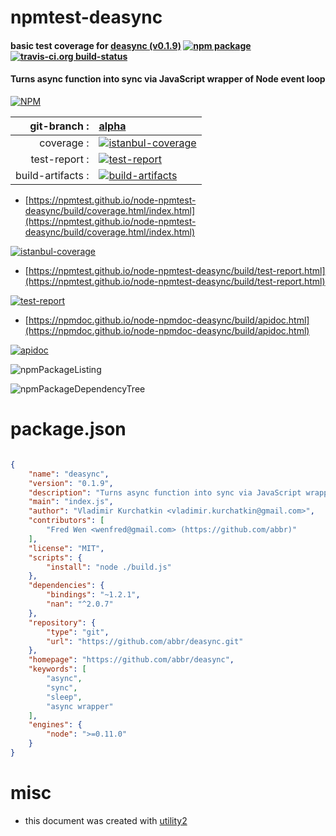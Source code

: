 # npmtest-deasync

#### basic test coverage for  [deasync (v0.1.9)](https://github.com/abbr/deasync)  [![npm package](https://img.shields.io/npm/v/npmtest-deasync.svg?style=flat-square)](https://www.npmjs.org/package/npmtest-deasync) [![travis-ci.org build-status](https://api.travis-ci.org/npmtest/node-npmtest-deasync.svg)](https://travis-ci.org/npmtest/node-npmtest-deasync)

#### Turns async function into sync via JavaScript wrapper of Node event loop

[![NPM](https://nodei.co/npm/deasync.png?downloads=true&downloadRank=true&stars=true)](https://www.npmjs.com/package/deasync)

| git-branch : | [alpha](https://github.com/npmtest/node-npmtest-deasync/tree/alpha)|
|--:|:--|
| coverage : | [![istanbul-coverage](https://npmtest.github.io/node-npmtest-deasync/build/coverage.badge.svg)](https://npmtest.github.io/node-npmtest-deasync/build/coverage.html/index.html)|
| test-report : | [![test-report](https://npmtest.github.io/node-npmtest-deasync/build/test-report.badge.svg)](https://npmtest.github.io/node-npmtest-deasync/build/test-report.html)|
| build-artifacts : | [![build-artifacts](https://npmtest.github.io/node-npmtest-deasync/glyphicons_144_folder_open.png)](https://github.com/npmtest/node-npmtest-deasync/tree/gh-pages/build)|

- [https://npmtest.github.io/node-npmtest-deasync/build/coverage.html/index.html](https://npmtest.github.io/node-npmtest-deasync/build/coverage.html/index.html)

[![istanbul-coverage](https://npmtest.github.io/node-npmtest-deasync/build/screenCapture.buildCi.browser.%252Ftmp%252Fbuild%252Fcoverage.lib.html.png)](https://npmtest.github.io/node-npmtest-deasync/build/coverage.html/index.html)

- [https://npmtest.github.io/node-npmtest-deasync/build/test-report.html](https://npmtest.github.io/node-npmtest-deasync/build/test-report.html)

[![test-report](https://npmtest.github.io/node-npmtest-deasync/build/screenCapture.buildCi.browser.%252Ftmp%252Fbuild%252Ftest-report.html.png)](https://npmtest.github.io/node-npmtest-deasync/build/test-report.html)

- [https://npmdoc.github.io/node-npmdoc-deasync/build/apidoc.html](https://npmdoc.github.io/node-npmdoc-deasync/build/apidoc.html)

[![apidoc](https://npmdoc.github.io/node-npmdoc-deasync/build/screenCapture.buildCi.browser.%252Ftmp%252Fbuild%252Fapidoc.html.png)](https://npmdoc.github.io/node-npmdoc-deasync/build/apidoc.html)

![npmPackageListing](https://npmtest.github.io/node-npmtest-deasync/build/screenCapture.npmPackageListing.svg)

![npmPackageDependencyTree](https://npmtest.github.io/node-npmtest-deasync/build/screenCapture.npmPackageDependencyTree.svg)



# package.json

```json

{
    "name": "deasync",
    "version": "0.1.9",
    "description": "Turns async function into sync via JavaScript wrapper of Node event loop",
    "main": "index.js",
    "author": "Vladimir Kurchatkin <vladimir.kurchatkin@gmail.com>",
    "contributors": [
        "Fred Wen <wenfred@gmail.com> (https://github.com/abbr)"
    ],
    "license": "MIT",
    "scripts": {
        "install": "node ./build.js"
    },
    "dependencies": {
        "bindings": "~1.2.1",
        "nan": "^2.0.7"
    },
    "repository": {
        "type": "git",
        "url": "https://github.com/abbr/deasync.git"
    },
    "homepage": "https://github.com/abbr/deasync",
    "keywords": [
        "async",
        "sync",
        "sleep",
        "async wrapper"
    ],
    "engines": {
        "node": ">=0.11.0"
    }
}
```



# misc
- this document was created with [utility2](https://github.com/kaizhu256/node-utility2)
